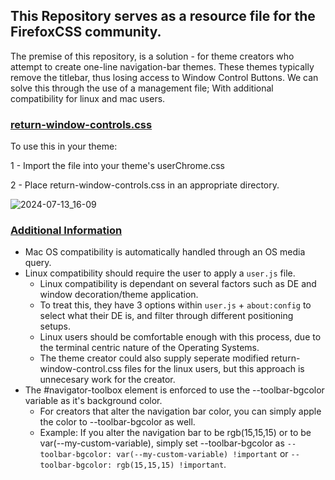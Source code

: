 ## This Repository serves as a resource file for the FirefoxCSS community.

The premise of this repository, is a solution - for theme creators who attempt to create one-line navigation-bar themes. These themes typically remove the titlebar, thus losing access to Window Control Buttons. We can solve this through the use of a management file; With additional compatibility for linux and mac users.

### <ins>return-window-controls.css</ins>

To use this in your theme:
>
1 - Import the file into your theme's userChrome.css
>
2 - Place return-window-controls.css in an appropriate directory.

![2024-07-13_16-09](https://github.com/user-attachments/assets/9e041cb3-e560-477f-b4d3-5e10a5849761)


### <ins>Additional Information</ins>
- Mac OS compatibility is automatically handled through an OS media query.
- Linux compatibility should require the user to apply a `user.js` file.
  - Linux compatibility is dependant on several factors such as DE and window decoration/theme application.
  - To treat this, they have 3 options within `user.js` + `about:config` to select what their DE is, and filter through different positioning setups.
  - Linux users should be comfortable enough with this process, due to the terminal centric nature of the Operating Systems.
  - The theme creator could also supply seperate modified return-window-control.css files for the linux users, but this approach is unnecesary work for the creator.
- The #navigator-toolbox element is enforced to use the --toolbar-bgcolor variable as it's background color.
  - For creators that alter the navigation bar color, you can simply apple the color to --toolbar-bgcolor as well.
  - Example: If you alter the navigation bar to be rgb(15,15,15) or to be var(--my-custom-variable), simply set --toolbar-bgcolor as `--toolbar-bgcolor: var(--my-custom-variable) !important` or `--toolbar-bgcolor: rgb(15,15,15) !important`.
